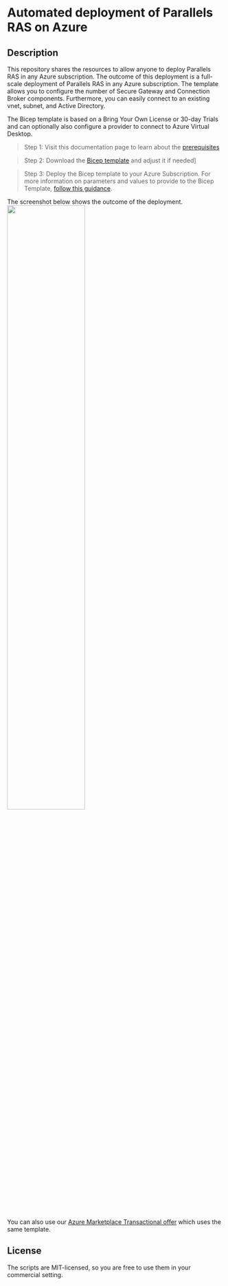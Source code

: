 # Automated deployment of Parallels RAS on Azure

## Description

This repository shares the resources to allow anyone to deploy Parallels RAS in any Azure subscription. The outcome of this deployment is a full-scale deployment of Parallels RAS in any Azure subscription. The template allows you to configure the number of Secure Gateway and Connection Broker components. Furthermore, you can easily connect to an existing vnet, subnet, and Active Directory.

The Bicep template is based on a Bring Your Own License or 30-day Trials and can optionally also configure a provider to connect to Azure Virtual Desktop. 

> Step 1: Visit this documentation page to learn about the [prerequisites](./1.prerequisites.md)

> Step 2: Download the [Bicep template](https://github.com/Parallels/RAS-PowerShell/blob/master/RAS-Azure-Marketplace/mainTemplate.bicep) and adjust it if needed]

> Step 3: Deploy the Bicep template to your Azure Subscription. For more information on parameters and values to provide to the Bicep Template, [follow this guidance](./2.deploy.md).

The screenshot below shows the outcome of the deployment.<br>
<image src=./images/deployment_result.png width=60%>

You can also use our [Azure Marketplace Transactional offer](https://azuremarketplace.microsoft.com/en-us/marketplace/apps/parallels.parallelsrasprod?tab=Overview) which uses the same template.

## License 

The scripts are MIT-licensed, so you are free to use them in your commercial setting.
